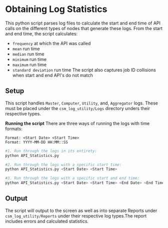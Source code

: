 # Obtaining Log Statistics

This python script parses log files to calculate the start and end time of API calls on the different types of nodes that generate these logs. From the start and end time, the script calculates:
- `frequency` at which the API was called
- `mean` run time
- `median` run time
- `minimum` run time
- `maximum` run time
- `standard deviation` run time
The script also captures job ID collisions when start and end API's do not match

## Setup
This script handles `Master`, `Computer`, `Utility`, and, `Aggregator` logs. These must be placed under the `csm_log_utility/Logs` directory unders their respective types. 

**Running the script**
There are three ways of running the logs with time formats:
```
Format: <Start Date> <Start Time>
Format: YYYY-MM-DD HH:MM::SS
```
```python
#1. Run through the logs in its entirety:
python API_Statistics.py

#2. Run through the logs with a specific start time:
python API_Statistics.py <Start Date> <Start Time> 

#3. Run through the logs with a specific start and end time:
python API_Statistics.py <Start Date> <Start Time> <End Date> <End Time>
```

## Output
The script will output to the screen as well as into separate Reports under `csm_log_utility/Reports` under their respective log types.The report includes errors and calculated statistics.
